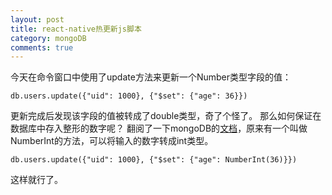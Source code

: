 ```yaml
---
layout: post
title: react-native热更新js脚本
category: mongoDB
comments: true
---
```


今天在命令窗口中使用了update方法来更新一个Number类型字段的值：

```
db.users.update({"uid": 1000}, {"$set": {"age": 36}})
```

更新完成后发现该字段的值被转成了double类型，奇了个怪了。
那么如何保证在数据库中存入整形的数字呢？
翻阅了一下mongoDB的[文档](https://docs.mongodb.org/v3.0/core/shell-types/)，原来有一个叫做NumberInt的方法，可以将输入的数字转成int类型。

```
db.users.update({"uid": 1000}, {"$set": {"age": NumberInt(36)}})
```

这样就行了。